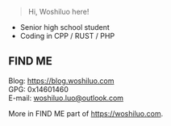 > Hi, Woshiluo here!

- Senior high school student
- Coding in CPP / RUST / PHP

## FIND ME

Blog: <https://blog.woshiluo.com>  
GPG: 0x14601460  
E-mail: <woshiluo.luo@outlook.com>  

More in FIND ME part of <https://woshiluo.com>.

